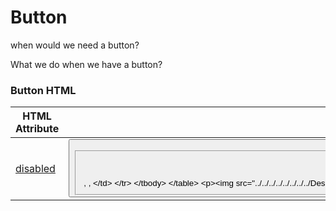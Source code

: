 # Button

when would we need a button?



What we do when we have a button?







### Button HTML

| **HTML Attribute**                                          |                                                              |
| ----------------------------------------------------------- | ------------------------------------------------------------ |
| [disabled](https://www.w3schools.com/tags/att_disabled.asp) | <button>, <fieldset>, <input>, <optgroup>, <option>, <select>, <textarea> |

![image-20210419171516177](../../../../../../../../Desktop/ShareToMac/code-workspace/typora/antra/resources/image-20210419171516177.png)



HTML **DOM events** allow **JavaScript** to register different **event** handlers on elements in an HTML document. **Events** are normally used in combination with functions, and the function will not be executed before the **event** occurs (such as when a user clicks a button).

https://www.w3schools.com/jsref/dom_obj_event.asp



### Event

```
<button (click)="readRainbow($event)">
```

